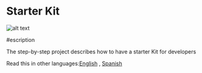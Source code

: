 # Starter Kit
![alt text](https://raw.github.com/iamdavid2/javaScript/master/logo.png)

#escription

The step-by-step project describes how to have a starter Kit for developers

Read this in other languages:[English](https://github.com/iamdavid2/javaScript) , [Spanish](https://github.com/iamdavid2/javaScript/blob/master/README.es.md) 


